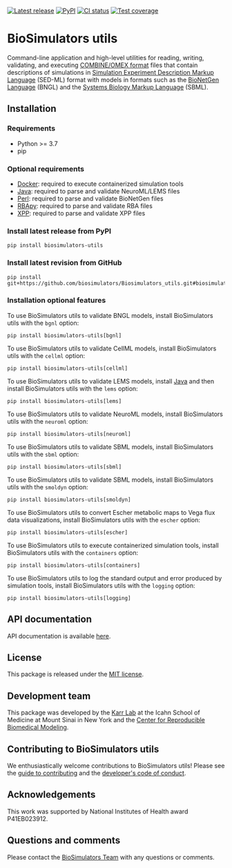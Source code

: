 [![Latest release](https://img.shields.io/github/v/release/biosimulators/Biosimulators_utils)](https://github.com/biosimulators/Biosimulators_utils/releases)
[![PyPI](https://img.shields.io/pypi/v/biosimulators-utils)](https://pypi.org/project/biosimulators-utils/)
[![CI status](https://github.com/biosimulators/Biosimulators_utils/workflows/Continuous%20integration/badge.svg)](https://github.com/biosimulators/Biosimulators_utils/actions?query=workflow%3A%22Continuous+integration%22)
[![Test coverage](https://codecov.io/gh/biosimulators/Biosimulators_utils/branch/dev/graph/badge.svg)](https://codecov.io/gh/biosimulators/Biosimulators_utils)


# BioSimulators utils
Command-line application and high-level utilities for reading, writing, validating, and executing [COMBINE/OMEX format](https://combinearchive.org/) files that contain descriptions of simulations in [Simulation Experiment Description Markup Language](https://sed-ml.org/) (SED-ML) format with models in formats such as the [BioNetGen Language](https://bionetgen.org) (BNGL) and the [Systems Biology Markup Language](http://sbml.org) (SBML).

## Installation

### Requirements
* Python >= 3.7
* pip

### Optional requirements

* [Docker](https://www.docker.com/): required to execute containerized simulation tools
* [Java](https://www.java.com/): required to parse and validate NeuroML/LEMS files
* [Perl](https://www.perl.org/): required to parse and validate BioNetGen files
* [RBApy](https://sysbioinra.github.io/RBApy/): required to parse and validate RBA files
* [XPP](http://www.math.pitt.edu/~bard/xpp/xpp.html): required to parse and validate XPP files

### Install latest release from PyPI
```
pip install biosimulators-utils
```

### Install latest revision from GitHub
```
pip install git+https://github.com/biosimulators/Biosimulators_utils.git#biosimulators_utils
```

### Installation optional features

To use BioSimulators utils to validate BNGL models, install BioSimulators utils with the `bgnl` option:
```
pip install biosimulators-utils[bgnl]
```

To use BioSimulators utils to validate CellML models, install BioSimulators utils with the `cellml` option:
```
pip install biosimulators-utils[cellml]
```

To use BioSimulators utils to validate LEMS models, install [Java](https://www.java.com/) and then install BioSimulators utils with the `lems` option:
```
pip install biosimulators-utils[lems]
```

To use BioSimulators utils to validate NeuroML models, install BioSimulators utils with the `neuroml` option:
```
pip install biosimulators-utils[neuroml]
```

To use BioSimulators utils to validate SBML models, install BioSimulators utils with the `sbml` option:
```
pip install biosimulators-utils[sbml]
```

To use BioSimulators utils to validate SBML models, install BioSimulators utils with the `smoldyn` option:
```
pip install biosimulators-utils[smoldyn]
```

To use BioSimulators utils to convert Escher metabolic maps to Vega flux data visualizations, install BioSimulators utils with the `escher` option:
```
pip install biosimulators-utils[escher]
```

To use BioSimulators utils to execute containerized simulation tools, install BioSimulators utils with the `containers` option:
```
pip install biosimulators-utils[containers]
```

To use BioSimulators utils to log the standard output and error produced by simulation tools, install BioSimulators utils with the `logging` option:
```
pip install biosimulators-utils[logging]
```

## API documentation
API documentation is available [here](https://docs.biosimulators.org/Biosimulators_utils/).

## License
This package is released under the [MIT license](LICENSE).

## Development team
This package was developed by the [Karr Lab](https://www.karrlab.org) at the Icahn School of Medicine at Mount Sinai in New York and the [Center for Reproducible Biomedical Modeling](http://reproduciblebiomodels.org).

## Contributing to BioSimulators utils
We enthusiastically welcome contributions to BioSimulators utils! Please see the [guide to contributing](CONTRIBUTING.md) and the [developer's code of conduct](CODE_OF_CONDUCT.md).

## Acknowledgements
This work was supported by National Institutes of Health award P41EB023912.

## Questions and comments
Please contact the [BioSimulators Team](mailto:info@biosimulators.org) with any questions or comments.
